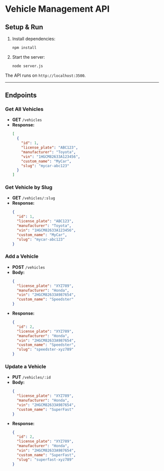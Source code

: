 # Vehicle Management API

## Setup & Run

1. Install dependencies:
   ```sh
   npm install
   ```
2. Start the server:
   ```sh
   node server.js
   ```

The API runs on `http://localhost:3500`.

---

## Endpoints

### Get All Vehicles
- **GET** `/vehicles`
- **Response:**
  ```json
  [
    {
      "id": 1,
      "license_plate": "ABC123",
      "manufacturer": "Toyota",
      "vin": "1HGCM82633A123456",
      "custom_name": "MyCar",
      "slug": "mycar-abc123"
    }
  ]
  ```

### Get Vehicle by Slug
- **GET** `/vehicles/:slug`
- **Response:**
  ```json
  {
    "id": 1,
    "license_plate": "ABC123",
    "manufacturer": "Toyota",
    "vin": "1HGCM82633A123456",
    "custom_name": "MyCar",
    "slug": "mycar-abc123"
  }
  ```

### Add a Vehicle
- **POST** `/vehicles`
- **Body:**
  ```json
  {
    "license_plate": "XYZ789",
    "manufacturer": "Honda",
    "vin": "2HGCM82633A987654",
    "custom_name": "Speedster"
  }
  ```
- **Response:**
  ```json
  {
    "id": 2,
    "license_plate": "XYZ789",
    "manufacturer": "Honda",
    "vin": "2HGCM82633A987654",
    "custom_name": "Speedster",
    "slug": "speedster-xyz789"
  }
  ```

### Update a Vehicle
- **PUT** `/vehicles/:id`
- **Body:**
  ```json
  {
    "license_plate": "XYZ789",
    "manufacturer": "Honda",
    "vin": "2HGCM82633A987654",
    "custom_name": "SuperFast"
  }
  ```
- **Response:**
  ```json
  {
    "id": 2,
    "license_plate": "XYZ789",
    "manufacturer": "Honda",
    "vin": "2HGCM82633A987654",
    "custom_name": "SuperFast",
    "slug": "superfast-xyz789"
  }
  ```

